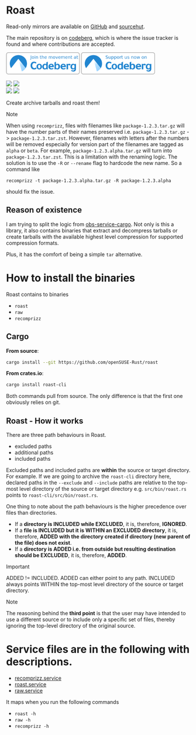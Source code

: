 # Roast

Read-only mirrors are available on [GitHub][github] and [sourcehut][sourcehut].

The main repository is on [codeberg][codeberg], which is where the issue tracker is found and where contributions are accepted.

<a href="https://codeberg.org/Rusty-Geckos/roast" target="_blank"><img alt="Join Us Now on Codeberg" src="./advocacy/join-us-now-on-blue-on-white.png" height="60" /></a>
<a href="https://codeberg.org" target="_blank"><img alt="Support and Promote Codeberg" src="./advocacy/support-and-promote-blue-on-white.png" height="60" /></a>

<p align="center>
  <a href="https://ci.codeberg.org/repos/13976"><img src="https://ci.codeberg.org/api/badges/13976/status.svg" /></a>
  <a href="https://build.opensuse.org/package/show/Archiving/roast" target="_blank"><img src="https://build.opensuse.org/projects/Archiving/packages/roast/badge.svg?type=percent" /></a>
  <br />
  <a href="https://crates.io/crates/roast-cli/"><img src="https://img.shields.io/crates/v/roast-cli?style=flat&logo=Rust&label=roast-cli"></a>
  <a href="https://crates.io/crates/libroast/"><img src="https://img.shields.io/crates/v/libroast?style=flat&logo=Rust&label=libroast"></a>
</p>

Create archive tarballs and roast them!

> [!NOTE]
> When using `recomprizz`, files with filenames like `package-1.2.3.tar.gz` will have
> the number parts of their names preserved i.e. `package-1.2.3.tar.gz` -> `package-1.2.3.tar.zst`.
> However, filenames with letters after the numbers will be removed especially for version part
> of the filenames are tagged as `alpha` or `beta`. For example, `package-1.2.3.alpha.tar.gz` will
> turn into `package-1.2.3.tar.zst`. This is a limitation with the renaming logic. The solution is
> to use the `-R` or `--rename` flag to hardcode the new name. So a command like
> ```
> recomprizz -t package-1.2.3.alpha.tar.gz -R package-1.2.3.alpha
> ```
> should fix the issue.

## Reason of existence

I am trying to split the logic from [obs-service-cargo](https://github.com/openSUSE-Rust/obs-service-cargo).
Not only is this a library, it also contains binaries that extract and decompress tarballs or create
tarballs with the available highest level compression for supported compression formats.

Plus, it has the comfort of being a simple `tar` alternative.

# How to install the binaries

Roast contains to binaries
- `roast`
- `raw`
- `recomprizz`

## Cargo

**From source**:
```bash
cargo install --git https://github.com/openSUSE-Rust/roast
```

**From crates.io**:
```bash
cargo install roast-cli
```

Both commands pull from source. The only difference is that the first one
obviously relies on git.

## Roast - How it works

There are three path behaviours in Roast.
- excluded paths
- additional paths
- included paths

Excluded paths and included paths are **within** the source or target
directory. For example. If we are going to archive the `roast-cli` directory
here, declared paths in the `--exclude` and `--include` paths are relative
to the top-most level directory of the source or target directory e.g. `src/bin/roast.rs`
points to `roast-cli/src/bin/roast.rs`.

One thing to note about the path behaviours is the higher precedence over files than directories.

- If a **directory is INCLUDED while EXCLUDED**, it is, therefore, **IGNORED**.
- If a **file is INCLUDED but it is WITHIN an EXCLUDED directory**, it is,
therefore, **ADDED with the directory created if directory (new parent of
the file) does not exist**.
- If a **directory is ADDED i.e. from outside but resulting destination should
be EXCLUDED**, it is, therefore, **ADDED**.

> [!IMPORTANT]
> ADDED != INCLUDED. ADDED can either point to any path. INCLUDED always points WITHIN
> the top-most level directory of the source or target directory.

> [!NOTE]
> The reasoning behind the **third point** is that the user may have intended to
use a different source or to include only a specific set of files, thereby
ignoring the top-level directory of the original source.

# Service files are in the following with descriptions.

- [recomprizz.service](./recomprizz.service)
- [roast.service](./roast.service)
- [raw.service](./raw.service)

It maps when you run the following commands
- `roast -h`
- `raw -h`
- `recomprizz -h`

[github]: https://github.com/openSUSE-Rust/roast
[sourcehut]: https://git.sr.ht/~uncomfy/roast
[codeberg]: https://codeberg.org/Rusty-Geckos/roast

